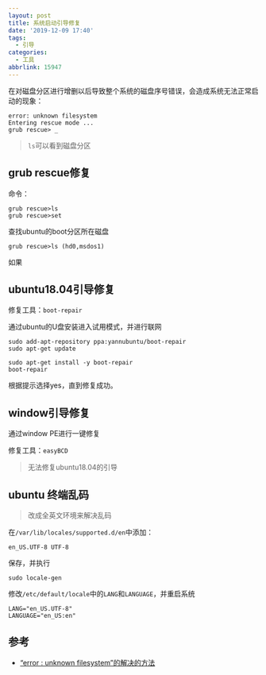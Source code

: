 ```yaml
---
layout: post
title: 系统启动引导修复
date: '2019-12-09 17:40'
tags:
  - 引导
categories:
  - 工具
abbrlink: 15947
---
```


在对磁盘分区进行增删以后导致整个系统的磁盘序号错误，会造成系统无法正常启动的现象：

```
error: unknown filesystem
Entering rescue mode ...
grub rescue> _
```
> `ls`可以看到磁盘分区

<!--more-->

## grub rescue修复

命令：
```
grub rescue>ls
grub rescue>set
```

查找ubuntu的boot分区所在磁盘

```
grub rescue>ls (hd0,msdos1)
```

如果



## ubuntu18.04引导修复

修复工具：`boot-repair`

通过ubuntu的U盘安装进入试用模式，并进行联网

```
sudo add-apt-repository ppa:yannubuntu/boot-repair
sudo apt-get update
```
```
sudo apt-get install -y boot-repair
boot-repair
```
根据提示选择yes，直到修复成功。


## window引导修复

通过window PE进行一键修复

修复工具：`easyBCD`
> 无法修复ubuntu18.04的引导

## ubuntu 终端乱码

> 改成全英文环境来解决乱码

在`/var/lib/locales/supported.d/en`中添加：
```
en_US.UTF-8 UTF-8
```

保存，并执行
```
sudo locale-gen
```

修改`/etc/default/locale`中的`LANG`和`LANGUAGE`，并重启系统

```
LANG="en_US.UTF-8"
LANGUAGE="en_US:en"
```



## 参考

- [“error : unknown filesystem”的解决的方法](https://www.cnblogs.com/mengfanrong/p/3751185.html)
